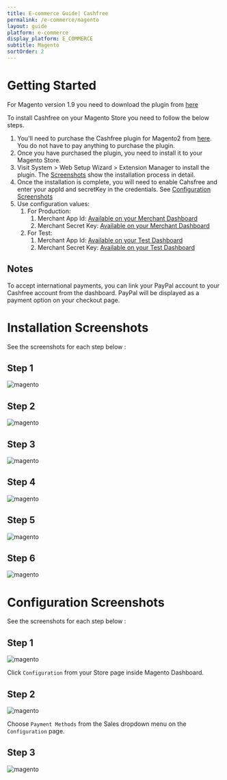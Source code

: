 ```yaml
---
title: E-commerce Guide| Cashfree
permalink: /e-commerce/magento
layout: guide
platform: e-commerce
display_platform: E_COMMERCE
subtitle: Magento
sortOrder: 2
---
```


# Getting Started


<aside class= notice>
For Magento version 1.9 you need to download the plugin from <a href="https://s3-eu-west-1.amazonaws.com/cfplugins/magento/Cashfree_magento1.9.2-v7.zip">here</a></aside>
</div>

To install Cashfree on your Magento Store you need to follow the below steps.

1. You'll need to purchase the Cashfree plugin for Magento2 from [here](https://marketplace.magento.com/gocashfree-cashfree-magento.html). You do not have to pay anything to purchase the plugin.
2. Once you have purchased the plugin, you need to install it to your Magento Store.
3. Visit System > Web Setup Wizard > Extension Manager to install the plugin. The [Screenshots](#installation-screenshots) show the installation process in detail.
4. Once the installation is complete, you will need to enable Cahsfree and enter your appId and secretKey in the credentials. See [Configuration Screenshots](#configuration-screenshots)
5. Use configuration values:
    1. For Production:
        1. Merchant App Id: [Available on your Merchant Dashboard](https://merchant.cashfree.com/merchant/pg#api-key)
        2. Merchant Secret Key: [Available on your Merchant Dashboard](https://merchant.cashfree.com/merchant/pg#api-key)
    2. For Test:
        1. Merchant App Id: [Available on your Test Dashboard](https://test.cashfree.com/merchant/pg#api-key)
        2. Merchant Secret Key: [Available on your Test Dashboard](https://test.cashfree.com/merchant/pg#api-key)

## Notes

To accept international payments, you can link your PayPal account to your Cashfree account from the dashboard. PayPal will be displayed as a payment option on your checkout page.


# Installation Screenshots

See the screenshots for each step below :

## Step 1

![magento](../images/magento-image-1.png)

## Step 2

![magento](../images/magento-image-2.png)

## Step 3

![magento](../images/magento-image-3.png)

## Step 4

![magento](../images/magento-image-4.png)

## Step 5

![magento](../images/magento-image-5.png)

## Step 6

![magento](../images/magento-image-6.png)

# Configuration Screenshots

See the screenshots for each step below :

## Step 1

![magento](../images/magento-step1.png)

Click `Configuration` from your Store page inside Magento Dashboard.

## Step 2

![magento](../images/magento-step2.png)

Choose `Payment Methods` from the Sales dropdown menu on the `Configuration` page.

## Step 3

![magento](../images/magento-step3.png)


